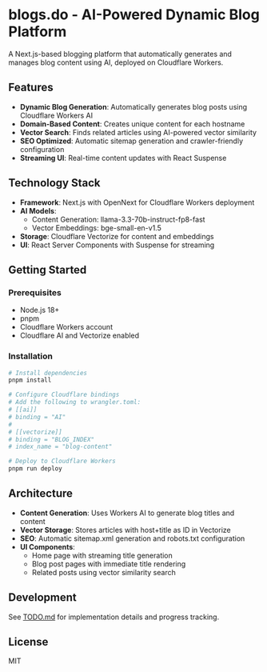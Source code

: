 # blogs.do - AI-Powered Dynamic Blog Platform

A Next.js-based blogging platform that automatically generates and manages blog content using AI, deployed on Cloudflare Workers.

## Features

- **Dynamic Blog Generation**: Automatically generates blog posts using Cloudflare Workers AI
- **Domain-Based Content**: Creates unique content for each hostname
- **Vector Search**: Finds related articles using AI-powered vector similarity
- **SEO Optimized**: Automatic sitemap generation and crawler-friendly configuration
- **Streaming UI**: Real-time content updates with React Suspense

## Technology Stack

- **Framework**: Next.js with OpenNext for Cloudflare Workers deployment
- **AI Models**:
  - Content Generation: llama-3.3-70b-instruct-fp8-fast
  - Vector Embeddings: bge-small-en-v1.5
- **Storage**: Cloudflare Vectorize for content and embeddings
- **UI**: React Server Components with Suspense for streaming

## Getting Started

### Prerequisites

- Node.js 18+
- pnpm
- Cloudflare Workers account
- Cloudflare AI and Vectorize enabled

### Installation

```bash
# Install dependencies
pnpm install

# Configure Cloudflare bindings
# Add the following to wrangler.toml:
# [[ai]]
# binding = "AI"
#
# [[vectorize]]
# binding = "BLOG_INDEX"
# index_name = "blog-content"

# Deploy to Cloudflare Workers
pnpm run deploy
```

## Architecture

- **Content Generation**: Uses Workers AI to generate blog titles and content
- **Vector Storage**: Stores articles with host+title as ID in Vectorize
- **SEO**: Automatic sitemap.xml generation and robots.txt configuration
- **UI Components**:
  - Home page with streaming title generation
  - Blog post pages with immediate title rendering
  - Related posts using vector similarity search

## Development

See [TODO.md](TODO.md) for implementation details and progress tracking.

## License

MIT
